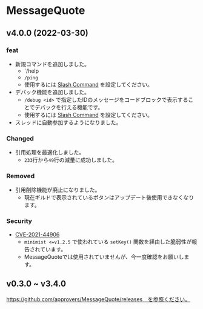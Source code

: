 # MessageQuote

## v4.0.0 (2022-03-30)

### feat

- 新規コマンドを追加しました。
  - `/help
  - `/ping`
  - 使用するには [Slash Command](./src/setup/README.md) を設定してください。
- デバック機能を追加しました。
  - `/debug <id>` で指定したIDのメッセージをコードブロックで表示することでデバックを行える機能です。
  - 使用するには [Slash Command](./src/setup/README.md) を設定してください。
- スレッドに自動参加するようになりました。

### Changed

- 引用処理を最適化しました。
  - `233`行から`49`行の減量に成功しました。

### Removed

- 引用削除機能が廃止になりました。
  - 現在ギルドで表示されているボタンはアップデート後使用できなくなります。

### Security

- [CVE-2021-44906](https://github.com/advisories/GHSA-xvch-5gv4-984h)
  - `minimist <=v1.2.5` で使われている `setKey()` 関数を経由した脆弱性が報告されています。
  - MessageQuoteでは使用されていませんが、今一度確認をお願いします。

## v0.3.0 ~ v3.4.0

https://github.com/approvers/MessageQuote/releases　を参照ください。